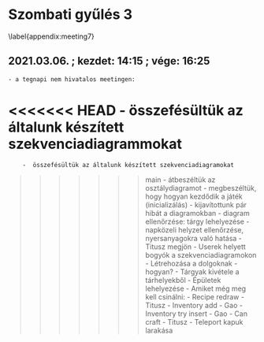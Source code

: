 # Szombati gyűlés 3
\label{appendix:meeting7}

## 2021.03.06. ; kezdet: 14:15 ; vége: 16:25

	- a tegnapi nem hivatalos meetingen:
<<<<<<< HEAD
		-  összefésültük az általunk készített szekvenciadiagrammokat
=======
		-  összefésültük az általunk készített szekvenciadiagramokat
>>>>>>> main
		-  átbeszéltük az osztálydiagramot
		-  megbeszéltük, hogy hogyan kezdődik a játék (inicializálás)
		-  kijavítottunk pár hibát a diagramokban
	- diagram ellenőrzése: tárgy lehelyezése
	- napközeli helyzet ellenőrzése, nyersanyagokra való hatása
	- Titusz megjön
	- Userek helyett bogyók a szekvenciadiagramokon
	- Létrehozása a dolgoknak - hogyan?
	- Tárgyak kivétele a tárhelyekből
	- Épületek lehelyezése
	- Amiket még meg kell csinálni:
		-  Recipe redraw - Titusz
		-  Inventory add - Gao
		-  Inventory try insert - Gao
		-  Can craft - Titusz
		-  Teleport kapuk larakása